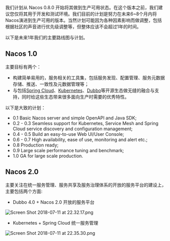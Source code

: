 我们计划从 Nacos 0.8.0 开始将其做到生产可用状态。在这个版本之前，我们建议您仅将其用于开发和测试环境。我们目前的计划是努力在未来6~8个月内将Nacos演进到生产可用的版本。当然计划可能因为各种因素影响而做调整，包括根据社区的声音进行优先级调整等，但整体应该不会超过1年的时间。

以下是未来1年我们的主要路线图与计划。 

## Nacos 1.0 

主要目标有两个：

* 构建简单易用的，服务相关的工具集，包括服务发现、配置管理、服务元数据存储、推送、一致性及元数据管理等；
* 与包括[Spring Cloud](xx)、[Kubernetes](xx)、[Dubbo](xx)等开源生态做无缝的融合与支持，同时给这些生态带来很多面向生产时需要的优秀特性。

以下是大致的计划：

* 0.1 Basic Nacos server and simple OpenAPI and Java SDK;
* 0.2 - 0.3 Seamless support for Kubernetes, Service Mesh and Spring Cloud service discovery and configuration management;
* 0.4 - 0.5 Build an easy-to-use Web UI/User Console;
* 0.6 - 0.7 High availability, ease of use, monitoring and alert etc.;
* 0.8 Production ready;
* 0.9 Large scale performance tuning and benchmark;
* 1.0 GA for large scale production.


## Nacos 2.0 

主要关注在统一服务管理、服务共享及服务治理体系的开放的服务平台的建设上，主要包括两个方面:

* Dubbo 4.0 + Nacos 2.0 开放的服务平台

![Screen Shot 2018-07-11 at 22.32.17.png](https://cdn.yuque.com/lark/0/2018/png/15914/1531319724777-d19b0304-535c-4af9-bee1-f358b6e55d91.png) 


* Kubernetes + Spring Cloud 统一服务管理


![Screen Shot 2018-07-11 at 22.35.30.png](https://cdn.yuque.com/lark/0/2018/png/15914/1531319755930-0040e67e-ca05-47b9-9cd0-07ffd7452eae.png) 
